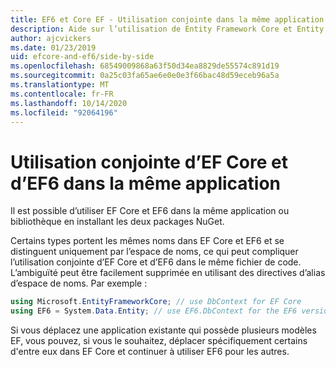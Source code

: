 ```yaml
---
title: EF6 et Core EF - Utilisation conjointe dans la même application
description: Aide sur l’utilisation de Entity Framework Core et Entity Framework 6 dans la même application
author: ajcvickers
ms.date: 01/23/2019
uid: efcore-and-ef6/side-by-side
ms.openlocfilehash: 68549009868a63f50d34ea8829de55574c891d19
ms.sourcegitcommit: 0a25c03fa65ae6e0e0e3f66bac48d59eceb96a5a
ms.translationtype: MT
ms.contentlocale: fr-FR
ms.lasthandoff: 10/14/2020
ms.locfileid: "92064196"
---
```

# <a name="using-ef-core-and-ef6-in-the-same-application"></a>Utilisation conjointe d’EF Core et d’EF6 dans la même application

Il est possible d’utiliser EF Core et EF6 dans la même application ou bibliothèque en installant les deux packages NuGet.

Certains types portent les mêmes noms dans EF Core et EF6 et se distinguent uniquement par l’espace de noms, ce qui peut compliquer l’utilisation conjointe d’EF Core et d’EF6 dans le même fichier de code. L’ambiguïté peut être facilement supprimée en utilisant des directives d’alias d’espace de noms. Par exemple :

```csharp
using Microsoft.EntityFrameworkCore; // use DbContext for EF Core
using EF6 = System.Data.Entity; // use EF6.DbContext for the EF6 version
```

Si vous déplacez une application existante qui possède plusieurs modèles EF, vous pouvez, si vous le souhaitez, déplacer spécifiquement certains d'entre eux dans EF Core et continuer à utiliser EF6 pour les autres.
